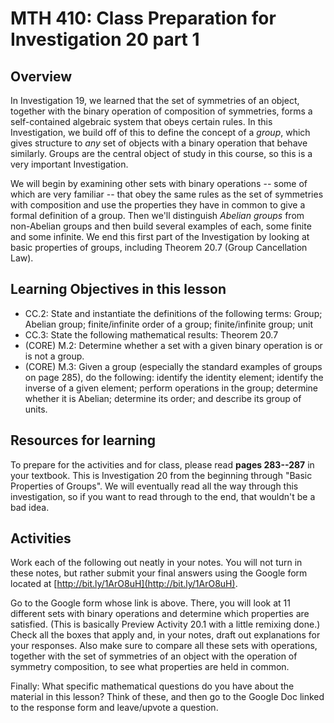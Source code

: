 MTH 410: Class Preparation for Investigation 20 part 1
===============================================

## Overview 

In Investigation 19, we learned that the set of symmetries of an object, together with the binary operation of composition of symmetries, forms a self-contained algebraic system that obeys certain rules. In this Investigation, we build off of this to define the concept of a _group_, which gives structure to _any_ set of objects with a binary operation that behave similarly. Groups are the central object of study in this course, so this is a very important Investigation. 

We will begin by examining other sets with binary operations -- some of which are very familiar -- that obey the same rules as the set of symmetries with composition and use the properties they have in common to give a formal definition of a group. Then we'll distinguish _Abelian groups_ from non-Abelian groups and then build several examples of each, some finite and some infinite. We end this first part of the Investigation by looking at basic properties of groups, including Theorem 20.7 (Group Cancellation Law). 

## Learning Objectives in this lesson

+ CC.2: State and instantiate the definitions of the following terms: Group; Abelian group; finite/infinite order of a group; finite/infinite group; unit
+ CC.3: State the following mathematical results: Theorem 20.7
+ (CORE) M.2: Determine whether a set with a given binary operation is or is not a group. 
+ (CORE) M.3: Given a group (especially the standard examples of groups on page 285), do the following: identify the identity element; identify the inverse of a given element; perform operations in the group; determine whether it is Abelian; determine its order; and describe its group of units. 

## Resources for learning

To prepare for the activities and for class, please read __pages 283--287__ in your textbook. This is Investigation 20 from the beginning through "Basic Properties of Groups". We will eventually read all the way through this investigation, so if you want to read through to the end, that wouldn't be a bad idea. 

## Activities 

Work each of the following out neatly in your notes. You will not turn in these notes, but rather submit your final answers using the Google form located at [http://bit.ly/1ArO8uH](http://bit.ly/1ArO8uH).

Go to the Google form whose link is above. There, you will look at 11 different sets with binary operations and determine which properties are satisfied. (This is basically Preview Activity 20.1 with a little remixing done.) Check all the boxes that apply and, in your notes, draft out explanations for your responses. Also make sure to compare all these sets with operations, together with the set of symmetries of an object with the operation of symmetry composition, to see what properties are held in common. 

Finally: What specific mathematical questions do you have about the material in this lesson? Think of these, and then go to the Google Doc linked to the response form and leave/upvote a question. 